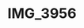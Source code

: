 ---
pid: '104'
layout: photos
title: IMG_3956
filename: IMG_3956.jpg
caption: 
previous_pid: '103'
next_pid: '105'
permalink: "/photos/104.html"
---